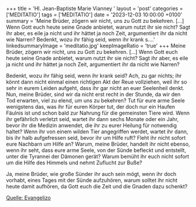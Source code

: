 +++
title = 'Hl. Jean-Baptiste Marie Vianney  '
layout = 'post'
categories = ['MEDITATIO']
tags = ['MEDITATIO']
date = '2023-12-03 10:00:00 +0100'
summary = 'Meine Brüder, zögern wir nicht, uns zu Gott zu bekehren. […] Wenn Gott euch heute seine Gnade anbietet, warum nutzt ihr sie nicht? Sagt ihr aber, es eile ja nicht und ihr hättet ja noch Zeit, argumentiert ihr da nicht wie Narren?   Bedenkt, wozu ihr fähig seid, wenn ihr krank s....'
linkedsummaryImage = 'meditatio.jpg'
keepImageRatio = 'true'
+++
Meine Brüder, zögern wir nicht, uns zu Gott zu bekehren. […] Wenn Gott euch heute seine Gnade anbietet, warum nutzt ihr sie nicht? Sagt ihr aber, es eile ja nicht und ihr hättet ja noch Zeit, argumentiert ihr da nicht wie Narren? 

Bedenkt, wozu ihr fähig seid, wenn ihr krank seid? Ach, zu gar nichts; ihr könnt dann nicht einmal einen richtigen Akt der Reue vollziehen, weil ihr so sehr in eurem Leiden aufgeht, dass ihr gar nicht an euer Seelenheil denkt.<!--more--> Nun, meine Brüder, sind wir da nicht erst recht in der Stunde, da wir den Tod erwarten, viel zu elend, um uns zu bekehren? Tut für eure arme Seele wenigstens das, was ihr für euren Körper tut, der doch nur ein Haufen Fäulnis ist und schon bald zur Nahrung für die gemeinsten Tiere wird. Wenn ihr gefährlich verletzt seid, wartet ihr dann sechs Monate oder ein Jahr, bevor ihr die Medizin anwendet, die ihr zu eurer Heilung für notwendig haltet? Wenn ihr von einem wilden Tier angegriffen werdet, wartet ihr dann, bis ihr halb aufgefressen seid, bevor ihr um Hilfe ruft? Fleht ihr nicht sofort eure Nachbarn um Hilfe an? Warum, meine Brüder, handelt ihr nicht ebenso, wenn ihr seht, dass eure arme Seele, von der Sünde befleckt und entstellt, unter die Tyrannei der Dämonen gerät? Warum bemüht ihr euch nicht sofort um die Hilfe des Himmels und nehmt Zuflucht zur Buße?

Ja, meine Brüder, wie große Sünder ihr auch sein mögt, wenn ihr doch vorhabt, eines Tages mit der Sünde aufzuhören, warum solltet ihr nicht heute damit aufhören, da Gott euch die Zeit und die Gnaden dazu schenkt?



[Quelle: Evangelizo](https://evangeliumtagfuertag.org/DE/gospel)
